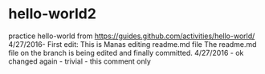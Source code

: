 # hello-world2
practice hello-world from https://guides.github.com/activities/hello-world/
4/27/2016- First edit: This is Manas editing readme.md file
The readme.md file on the branch is being edited and finally committed.
4/27/2016 - ok changed again - trivial - this comment only
